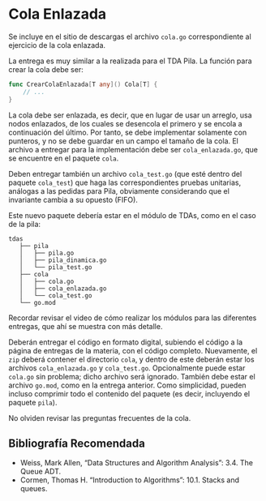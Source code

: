 # Cola Enlazada

Se incluye en el sitio de descargas el archivo `cola.go` correspondiente al ejercicio de la cola enlazada.

La entrega es muy similar a la realizada para el TDA Pila. La función para crear la cola debe ser:

```go
func CrearColaEnlazada[T any]() Cola[T] {
    // ...
}
```

La cola debe ser enlazada, es decir, que en lugar de usar un arreglo, usa nodos enlazados, de los cuales se desencola el primero y se encola a continuación del último. Por tanto, se debe implementar solamente con punteros, y no se debe guardar en un campo el tamaño de la cola. El archivo a entregar para la implementación debe ser `cola_enlazada.go`, que se encuentre en el paquete `cola`.

Deben entregar también un archivo `cola_test.go` (que esté dentro del paquete `cola_test`) que haga las correspondientes pruebas unitarias, análogas a las pedidas para Pila, obviamente considerando que el invariante cambia a su opuesto (FIFO).

Este nuevo paquete debería estar en el módulo de TDAs, como en el caso de la pila:

```
tdas
   ├── pila
   │   ├── pila.go
   │   ├── pila_dinamica.go
   │   └── pila_test.go
   ├── cola
   │   ├── cola.go
   │   ├── cola_enlazada.go
   │   └── cola_test.go
   └── go.mod
```

Recordar revisar el video de cómo realizar los módulos para las diferentes entregas, que ahí se muestra con más detalle.

Deberán entregar el código en formato digital, subiendo el código a la página de entregas de la materia, con el código completo. Nuevamente, el `zip` deberá contener el directorio `cola`, y dentro de este deberán estar los archivos `cola_enlazada.go` y `cola_test.go`. Opcionalmente puede estar `cola.go` sin problema; dicho archivo será ignorado. También debe estar el archivo `go.mod`, como en la entrega anterior. Como simplicidad, pueden incluso comprimir todo el contenido del paquete (es decir, incluyendo el paquete `pila`).

No olviden revisar las preguntas frecuentes de la cola.

## Bibliografía Recomendada

- Weiss, Mark Allen, “Data Structures and Algorithm Analysis”: 3.4. The Queue ADT.
- Cormen, Thomas H. “Introduction to Algorithms”: 10.1. Stacks and queues.
